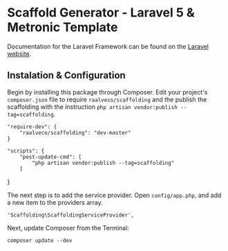 # Scaffold Generator - Laravel 5 &amp; Metronic Template

Documentation for the Laravel Framework can be found on the [Laravel website](http://laravel.com/docs).

## Instalation & Configuration

Begin by installing this package through Composer. Edit your project's `composer.json` file to require `raalveco/scaffolding` and the publish the scaffolding with the instruction `php artisan vendor:publish --tag=scaffolding`.

	"require-dev": {
		"raalveco/scaffolding": "dev-master"
	}
	
	"scripts": {
		"post-update-cmd": [
			"php artisan vendor:publish --tag=scaffolding"
		]
  }

The next step is to add the service provider. Open `config/app.php`, and add a new item to the providers array.

    'Scaffolding\ScaffoldingServiceProvider',


Next, update Composer from the Terminal:

    composer update --dev
